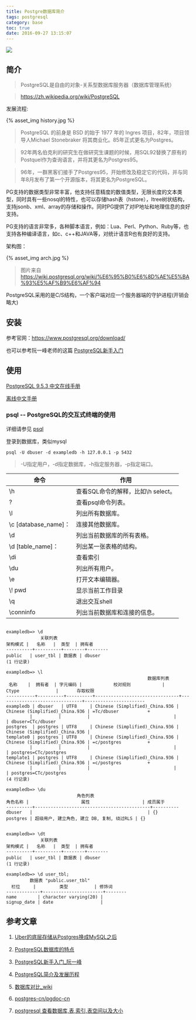 ```yaml
---
title: Postgre数据库简介
tags: postgresql
category: base
toc: true
date: 2016-09-27 13:15:07
---
```



![](https://www.postgresql.org/media/img/layout/hdr_left.png   )




## 简介

>PostgreSQL是自由的对象-关系型数据库服务器（数据库管理系统）

> <https://zh.wikipedia.org/wiki/PostgreSQL>


发展流程:

{%  asset_img   history.jpg  %}




> PostgreSQL 的前身是 BSD 的始于 1977 年的 Ingres 项目，82年，项目领导人Michael Stonebraker 将其商业化。85年正式更名为Postgres。

> 92年两名伯克利的研究生在做研究生课题的时候，用SQL92替换了原有的Postquel作为查询语言，并将其更名为Postgres95。

> 96年，一群黑客们接手了Postgres95，开始修改及稳定它的代码，并与同年8月发布了第一个开源版本，将其更名为PostgreSQL。

PG支持的数据类型非常丰富，他支持任意精度的数值类型，无限长度的文本类型，同时具有一些nosql的特性，也可以存储hash表（hstore），ltree树状结构，支持jsonb、xml、array的存储和操作。同时PG提供了对IP地址和地理信息的良好支持。

PG支持的语言非常多，各种脚本语言，例如：Lua、Perl、Python、Ruby等，也支持各种编译语言，如c、c++和JAVA等，对统计语言R也有良好的支持。

架构图：

{%  asset_img   arch.jpg  %}



> 图片来自
> <https://wiki.postgresql.org/wiki/%E6%95%B0%E6%8D%AE%E5%BA%93%E5%AF%B9%E6%AF%94>

PostgreSQL采用的是C/S结构，一个客户端对应一个服务器端的守护进程(开销会略大)

## 安装

参考官网：<https://www.postgresql.org/download/>

也可以参考阮一峰老师的这篇 [PostgreSQL新手入门](http://www.ruanyifeng.com/blog/2013/12/getting_started_with_postgresql.html)

## 使用

[PostgreSQL 9.5.3 中文在线手册](http://www.postgres.cn/docs/9.5/)

[离线中文手册](https://github.com/postgres-cn/pgdoc-cn/releases)

### psql --  PostgreSQL的交互式终端的使用

详细请参见 [psql](http://www.postgres.cn/docs/9.5/app-psql.html)

登录到数据库，类似mysql
``` shell
psql -U dbuser -d exampledb -h 127.0.0.1 -p 5432
```
>-U指定用户，-d指定数据库，-h指定服务器，-p指定端口。

|命令 |作用|
|-----|----|
| \h|查看SQL命令的解释，比如\h select。|
| \?|查看psql命令列表。|
| \l|列出所有数据库。|
| \c [database_name]：| 连接其他数据库。|
| \d| 列出当前数据库的所有表格。|
| \d [table_name]：| 列出某一张表格的结构。|
|\di               | 查看索引|
| \du| 列出所有用户。|
| \e| 打开文本编辑器。|
|\\! pwd|显示当前工作目录|
|\q |退出交互shell|
| \conninfo| 列出当前数据库和连接的信息。|

``` shell

exampledb=> \d
             关联列表             
架构模式 |   名称   |  类型  | 拥有者
----------+----------+--------+--------
public   | user_tbl | 数据表 | dbuser
(1 行记录)

exampledb=> \l
                                                      数据库列表
 名称    |  拥有者  | 字元编码 |            校对规则            |             Ctype              |       存取权限
-----------+----------+----------+--------------------------------+--------------------------------+-----------------------
exampledb | dbuser   | UTF8     | Chinese (Simplified)_China.936 | Chinese (Simplified)_China.936 | =Tc/dbuser           +
         |          |          |                                |                                | dbuser=CTc/dbuser
postgres  | postgres | UTF8     | Chinese (Simplified)_China.936 | Chinese (Simplified)_China.936 |
template0 | postgres | UTF8     | Chinese (Simplified)_China.936 | Chinese (Simplified)_China.936 | =c/postgres          +
         |          |          |                                |                                | postgres=CTc/postgres
template1 | postgres | UTF8     | Chinese (Simplified)_China.936 | Chinese (Simplified)_China.936 | =c/postgres          +
         |          |          |                                |                                | postgres=CTc/postgres
(4 行记录)

exampledb=> \du
                           角色列表
角色名称 |                    属性                    | 成员属于
----------+--------------------------------------------+----------
dbuser   |                                            | {}
postgres | 超级用户, 建立角色, 建立 DB, 复制, 绕过RLS | {}


exampledb=> \dt
             关联列表
架构模式 |   名称   |  类型  | 拥有者
----------+----------+--------+--------
public   | user_tbl | 数据表 | dbuser
(1 行记录)

exampledb=> \d user_tbl;
         数据表 "public.user_tbl"
  栏位     |         类型          | 修饰词
-------------+-----------------------+--------
name        | character varying(20) |
signup_date | date                  |

```
## 参考文章

1. [Uber的底层存储从Postgres换成MySQL之后](http://www.infoq.com/cn/articles/underlying-storage-of-uber-change-from-mysql-to-postgres)

2. [PostgreSQL数据库的特点](http://database.51cto.com/art/200511/10875.htm)

3. [PostgreSQL新手入门_阮一峰](http://www.ruanyifeng.com/blog/2013/12/getting_started_with_postgresql.html)

4. [PostgreSQL简介及发展历程](http://book.51cto.com/art/201201/313178.htm)

5. [数据库对比_wiki](https://wiki.postgresql.org/wiki/%E6%95%B0%E6%8D%AE%E5%BA%93%E5%AF%B9%E6%AF%94)

6. [postgres-cn/pgdoc-cn](https://github.com/postgres-cn/pgdoc-cn)

7. [postgresql 查看数据库,表,索引,表空间以及大小](http://blog.51yip.com/pgsql/1525.html)
